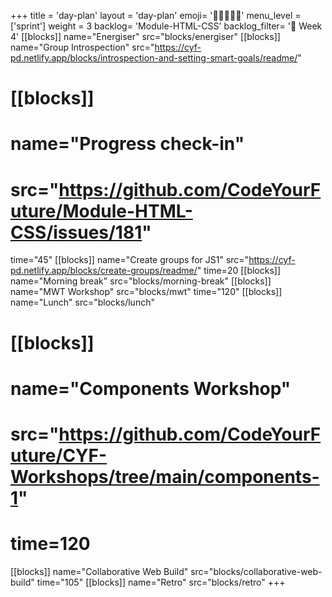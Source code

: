 +++
title = 'day-plan'
layout = 'day-plan'
emoji= '🧑🏽‍🤝‍🧑🏽'
menu_level = ['sprint']
weight = 3
backlog= 'Module-HTML-CSS'
backlog_filter= '📅 Week 4'
[[blocks]]
name="Energiser"
src="blocks/energiser"
[[blocks]]
name="Group Introspection"
src="https://cyf-pd.netlify.app/blocks/introspection-and-setting-smart-goals/readme/"
# [[blocks]]
# name="Progress check-in"
# src="https://github.com/CodeYourFuture/Module-HTML-CSS/issues/181"
time="45"
[[blocks]]
name="Create groups for JS1"
src="https://cyf-pd.netlify.app/blocks/create-groups/readme/"
time=20
[[blocks]]
name="Morning break"
src="blocks/morning-break"
[[blocks]]
name="MWT Workshop"
src="blocks/mwt"
time="120"
[[blocks]]
name="Lunch"
src="blocks/lunch"
# [[blocks]]
# name="Components Workshop"
# src="https://github.com/CodeYourFuture/CYF-Workshops/tree/main/components-1"
# time=120
[[blocks]]
name="Collaborative Web Build"
src="blocks/collaborative-web-build"
time="105"
[[blocks]]
name="Retro"
src="blocks/retro"
+++

